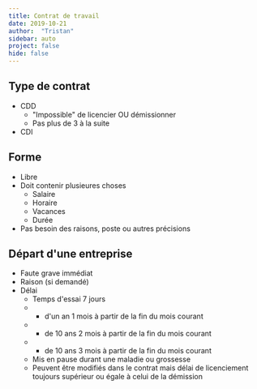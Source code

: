 ```yaml
---
title: Contrat de travail
date: 2019-10-21
author:  "Tristan"
sidebar: auto
project: false
hide: false
---
```


## Type de contrat
* <Def def="Contrat à durée déterminée">CDD</Def>
  * "Impossible" de licencier OU démissionner
  * Pas plus de 3 à la suite
* <Def def="Contrat à durée indeterminée">CDI</Def>

## Forme
* Libre
* Doit contenir plusieures choses
  * Salaire
  * Horaire
  * Vacances
  * Durée
* Pas besoin des raisons, poste ou autres précisions

## Départ d'une entreprise
* Faute grave <Fa fa="arrow-right"/> immédiat
* Raison (si demandé)
* Délai
  * <Def def="1 mois minimum, 3 mois max">Temps d'essai</Def> <Fa fa="arrow-right"/> 7 jours
  * - d'un an <Fa fa="arrow-right"/> 1 mois à partir de la fin du mois courant
  * - de 10 ans <Fa fa="arrow-right"/> 2 mois à partir de la fin du mois courant
  *  + de 10 ans <Fa fa="arrow-right"/> 3 mois à partir de la fin du mois courant
  *  Mis en pause durant une maladie ou grossesse
  *  Peuvent être modifiés dans le contrat mais délai de licenciement toujours supérieur ou égale à celui de la démission